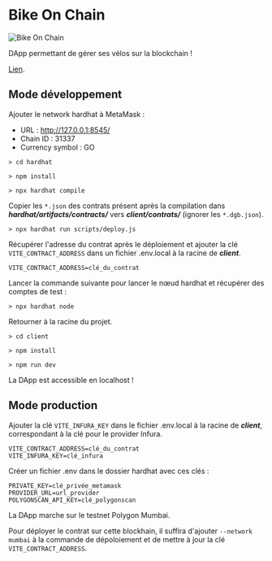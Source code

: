# Bike On Chain

![Bike On Chain](http://bike-on-chain.vercel.app/logo.png)

DApp permettant de gérer ses vélos sur la blockchain ! 

[Lien](http://bike-on-chain.vercel.app/).

## Mode développement

Ajouter le network hardhat à MetaMask :

- URL : http://127.0.0.1:8545/
- Chain ID : 31337
- Currency symbol : GO

```
> cd hardhat

> npm install

> npx hardhat compile
```

Copier les `*.json` des contrats présent après la compilation dans ***hardhat/artifacts/contracts/*** vers ***client/contrats/*** (ignorer les `*.dgb.json`).

```
> npx hardhat run scripts/deploy.js
```

Récupérer l'adresse du contrat après le déploiement et ajouter la clé `VITE_CONTRACT_ADDRESS` dans un fichier .env.local à la racine de ***client***.

````
VITE_CONTRACT_ADDRESS=clé_du_contrat
````

Lancer la commande suivante pour lancer le nœud hardhat et récupérer des comptes de test :

```
> npx hardhat node
```

Retourner à la racine du projet.

```
> cd client

> npm install

> npm run dev
```

La DApp est accessible en localhost !

## Mode production

Ajouter la clé `VITE_INFURA_KEY` dans le fichier .env.local à la racine de ***client***, correspondant à la clé pour le provider Infura.

````
VITE_CONTRACT_ADDRESS=clé_du_contrat
VITE_INFURA_KEY=clé_infura
````

Créer un fichier .env dans le dossier hardhat avec ces clés :

````
PRIVATE_KEY=clé_privée_metamask
PROVIDER_URL=url_provider
POLYGONSCAN_API_KEY=clé_polygonscan
````

La DApp marche sur le testnet Polygon Mumbai.

Pour déployer le contrat sur cette blockhain, il suffira d'ajouter `--network mumbai` à la commande de dépoloiement et de mettre à jour la clé `VITE_CONTRACT_ADDRESS`.